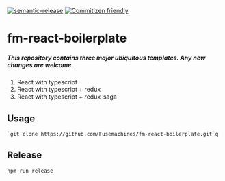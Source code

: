 [![semantic-release](https://img.shields.io/badge/%20%20%F0%9F%93%A6%F0%9F%9A%80-semantic--release-e10079.svg)](https://github.com/semantic-release/semantic-release) [![Commitizen friendly](https://img.shields.io/badge/commitizen-friendly-brightgreen.svg)](http://commitizen.github.io/cz-cli/)
# fm-react-boilerplate
##### This repository contains three major ubiquitous templates. Any new changes are welcome.
1. React with typescript
2. React with typescript + redux
3. React with typescript + redux-saga

## Usage

    `git clone https://github.com/Fusemachines/fm-react-boilerplate.git`q

## Release
`npm run release`




